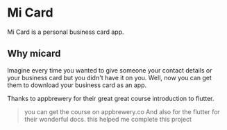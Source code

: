 # Mi Card

Mi Card is a personal business card app. 

## Why micard

Imagine every time you wanted to give someone your contact details or 
your business card but you didn't have it on you. 
Well, now you can get them to download your business card as an app.

Thanks to appbrewery for their great great course introduction to flutter.
> you can get the course on appbrewery.co
And also for the flutter for their wonderful docs.
this helped me complete this project
